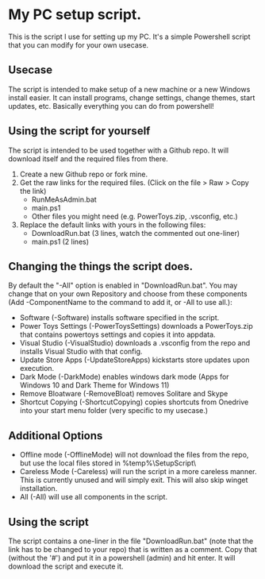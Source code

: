 # My PC setup script.
This is the script I use for setting up my PC.
It's a simple Powershell script that you can modify for your own usecase.

## Usecase
The script is intended to make setup of a new machine or a new Windows install easier. It can install programs, change settings, change themes, start updates, etc. Basically everything you can do from powershell!

## Using the script for yourself
The script is intended to be used together with a Github repo. It will download itself and the required files from there.
1. Create a new Github repo or fork mine.
2. Get the raw links for the required files. (Click on the file > Raw > Copy the link)
    * RunMeAsAdmin.bat
    * main.ps1
    * Other files you might need (e.g. PowerToys.zip, .vsconfig, etc.)
3. Replace the default links with yours in the following files:
    * DownloadRun.bat (3 lines, watch the commented out one-liner)
    * main.ps1 (2 lines)

## Changing the things the script does.
By default the "-All" option is enabled in "DownloadRun.bat". You may change that on your own Repository and choose from these components (Add -ComponentName to the command to add it, or -All to use all.):
* Software (-Software) installs software specified in the script.
* Power Toys Settings (-PowerToysSettings) downloads a PowerToys.zip that contains powertoys settings and copies it into appdata.
* Visual Studio (-VisualStudio) downloads a .vsconfig from the repo and installs Visual Studio with that config.
* Update Store Apps (-UpdateStoreApps) kickstarts store updates upon execution.
* Dark Mode (-DarkMode) enables windows dark mode (Apps for Windows 10 and Dark Theme for Windows 11)
* Remove Bloatware (-RemoveBloat) removes Solitare and Skype
* Shortcut Copying (-ShortcutCopying) copies shortcuts from Onedrive into your start menu folder (very specific to my usecase.)

## Additional Options
* Offline mode (-OfflineMode) will not download the files from the repo, but use the local files stored in %temp%\SetupScript\
* Careless Mode (-Careless) will run the script in a more careless manner. This is currently unused and will simply exit. This will also skip winget installation.
* All (-All) will use all components in the script.

## Using the script
The script contains a one-liner in the file "DownloadRun.bat" (note that the link has to be changed to your repo) that is written as a comment. Copy that (without the '#') and put it in a powershell (admin) and hit enter. It will download the script and execute it.